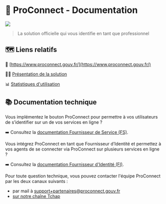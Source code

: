 # 🔑 ProConnect - Documentation

![](https://github.com/numerique-gouv/agentconnect-documentation/blob/main/assets/home.png?raw=true)


> La solution officielle qui vous identifie en tant que professionnel

## 🗺️ Liens relatifs


🧭 [https://www.proconnect.gouv.fr/](https://www.proconnect.gouv.fr/)

🧑‍🏫 [Présentation de la solution](https://pad.numerique.gouv.fr/p/Mw1fEjmM-#/)

📊 [Statistiques d'utilisation](https://www.proconnect.gouv.fr/stats)


## 📚 Documentation technique

Vous implémentez le bouton ProConnect pour permettre à vos utilisateurs de s’identifier sur un de vos services en ligne ?

➡️ Consultez la [documentation Fournisseur de Service (FS)](./doc_fs/README.md).

Vous intégrez ProConnect en tant que Fournisseur d’Identité et permettez à vos agents de se connecter via ProConnect sur plusieurs services en ligne ?

➡️ Consultez la [documentation Fournisseur d'Identité (FI)](./doc_fi/README.md).


Pour toute question technique, vous pouvez contacter l'équipe ProConnect par les deux canaux suivants :

- par mail à support+partenaires@proconnect.gouv.fr
- [sur notre chaîne Tchap](https://www.tchap.gouv.fr/#/room/!kBghcRpyMNThkFQjdW:agent.dinum.tchap.gouv.fr)